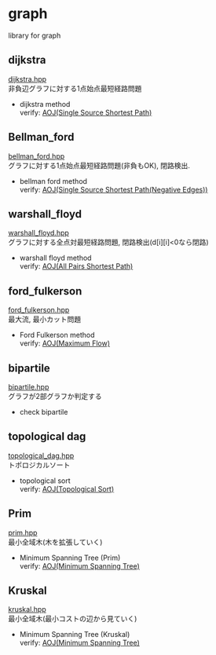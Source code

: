 # graph
library for graph
## dijkstra
[dijkstra.hpp](https://github.com/fumiphys/programming_contest/blob/master/graph/dijkstra.hpp)  
非負辺グラフに対する1点始点最短経路問題
  - dijkstra method  
  verify: [AOJ(Single Source Shortest Path)](https://onlinejudge.u-aizu.ac.jp/courses/library/5/GRL/1/GRL_1_A)
 
## Bellman\_ford
[bellman\_ford.hpp](https://github.com/fumiphys/programming_contest/blob/master/graph/bellman_ford.hpp)  
グラフに対する1点始点最短経路問題(非負もOK), 閉路検出.
  - bellman ford method  
  verify: [AOJ(Single Source Shortest Path(Negative Edges))](https://onlinejudge.u-aizu.ac.jp/courses/library/5/GRL/1/GRL_1_B)

## warshall\_floyd
[warshall\_floyd.hpp](https://github.com/fumiphys/programming_contest/blob/master/graph/warshall_floyd.hpp)  
グラフに対する全点対最短経路問題, 閉路検出(d[i][i]<0なら閉路)  
  - warshall floyd method  
  verify: [AOJ(All Pairs Shortest Path)](https://onlinejudge.u-aizu.ac.jp/courses/library/5/GRL/1/GRL_1_C)

## ford\_fulkerson
[ford\_fulkerson.hpp](https://github.com/fumiphys/programming_contest/blob/master/graph/ford_fulkerson.hpp)  
最大流, 最小カット問題  
  - Ford Fulkerson method  
  verify: [AOJ(Maximum Flow)](https://onlinejudge.u-aizu.ac.jp/courses/library/5/GRL/6/GRL_6_A)

## bipartile
[bipartile.hpp](https://github.com/fumiphys/programming_contest/blob/master/graph/bipartile.hpp)  
グラフが2部グラフか判定する
  - check bipartile

## topological dag
[topological\_dag.hpp](https://github.com/fumiphys/programming_contest/blob/master/graph/topological_dag.hpp)  
トポロジカルソート  
  - topological sort  
  verify: [AOJ(Topological Sort)](https://onlinejudge.u-aizu.ac.jp/courses/library/5/GRL/4/GRL_4_B)

## Prim
[prim.hpp](https://github.com/fumiphys/programming_contest/blob/master/graph/prim.hpp)  
最小全域木(木を拡張していく)
  - Minimum Spanning Tree (Prim)  
  verify: [AOJ(Minimum Spanning Tree)](https://onlinejudge.u-aizu.ac.jp/courses/library/5/GRL/2/GRL_2_A)

## Kruskal
[kruskal.hpp](https://github.com/fumiphys/programming_contest/blob/master/graph/kruskal.hpp)  
最小全域木(最小コストの辺から見ていく)
  - Minimum Spanning Tree (Kruskal)  
  verify: [AOJ(Minimum Spanning Tree)](https://onlinejudge.u-aizu.ac.jp/courses/library/5/GRL/2/GRL_2_A)
